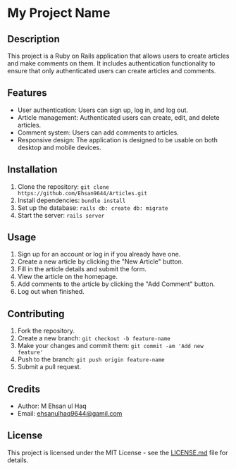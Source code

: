 # My Project Name

## Description
This project is a Ruby on Rails application that allows users to create articles and make comments on them. It includes authentication functionality to ensure that only authenticated users can create articles and comments.

## Features
- User authentication: Users can sign up, log in, and log out.
- Article management: Authenticated users can create, edit, and delete articles.
- Comment system: Users can add comments to articles.
- Responsive design: The application is designed to be usable on both desktop and mobile devices.

## Installation
1. Clone the repository: `git clone https://github.com/Ehsan9644/Articles.git`
2. Install dependencies: `bundle install`
3. Set up the database: `rails db: create db: migrate`
4. Start the server: `rails server`

## Usage
1. Sign up for an account or log in if you already have one.
2. Create a new article by clicking the "New Article" button.
3. Fill in the article details and submit the form.
4. View the article on the homepage.
5. Add comments to the article by clicking the "Add Comment" button.
6. Log out when finished.

## Contributing
1. Fork the repository.
2. Create a new branch: `git checkout -b feature-name`
3. Make your changes and commit them: `git commit -am 'Add new feature'`
4. Push to the branch: `git push origin feature-name`
5. Submit a pull request.

## Credits
- Author: M Ehsan ul Haq
- Email: ehsanulhaq9644@gamil.com

## License
This project is licensed under the MIT License - see the [LICENSE.md](LICENSE.md) file for details.
